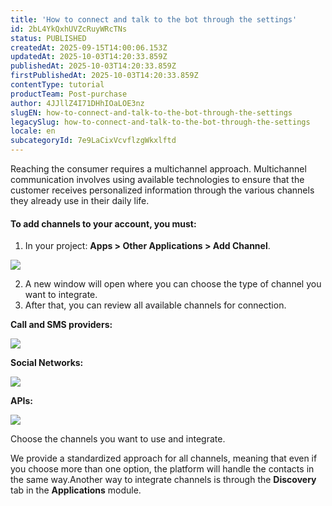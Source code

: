 ```yaml
---
title: 'How to connect and talk to the bot through the settings'
id: 2bL4YkQxhUVZcRuyWRcTNs
status: PUBLISHED
createdAt: 2025-09-15T14:00:06.153Z
updatedAt: 2025-10-03T14:20:33.859Z
publishedAt: 2025-10-03T14:20:33.859Z
firstPublishedAt: 2025-10-03T14:20:33.859Z
contentType: tutorial
productTeam: Post-purchase
author: 4JJllZ4I71DHhIOaLOE3nz
slugEN: how-to-connect-and-talk-to-the-bot-through-the-settings
legacySlug: how-to-connect-and-talk-to-the-bot-through-the-settings
locale: en
subcategoryId: 7e9LaCixVcvflzgWkxlftd
---
```


Reaching the consumer requires a multichannel approach. Multichannel communication involves using available technologies to ensure that the customer receives personalized information through the various channels they already use in their daily life.

#### To add channels to your account, you must:

1. In your project: **Apps > Other Applications > Add Channel**.

![](https://cdn.statically.io/gh/vtexdocs/help-center-content/refs/heads/main/docs/en/tutorials/weni-by-vtex/integrations/how-to-connect-and-talk-to-the-bot-through-the-settings_1.png)

2. A new window will open where you can choose the type of channel you want to integrate.
3. After that, you can review all available channels for connection.

**Call and SMS providers:**

![](https://cdn.statically.io/gh/vtexdocs/help-center-content/refs/heads/main/docs/en/tutorials/weni-by-vtex/integrations/how-to-connect-and-talk-to-the-bot-through-the-settings_2.gif)

**Social Networks:**

![](https://cdn.statically.io/gh/vtexdocs/help-center-content/refs/heads/main/docs/en/tutorials/weni-by-vtex/integrations/how-to-connect-and-talk-to-the-bot-through-the-settings_3.gif)

**APIs:**

![](https://cdn.statically.io/gh/vtexdocs/help-center-content/refs/heads/main/docs/en/tutorials/weni-by-vtex/integrations/how-to-connect-and-talk-to-the-bot-through-the-settings_4.PNG)

Choose the channels you want to use and integrate.

We provide a standardized approach for all channels, meaning that even if you choose more than one option, the platform will handle the contacts in the same way.Another way to integrate channels is through the **Discovery** tab in the **Applications** module.
